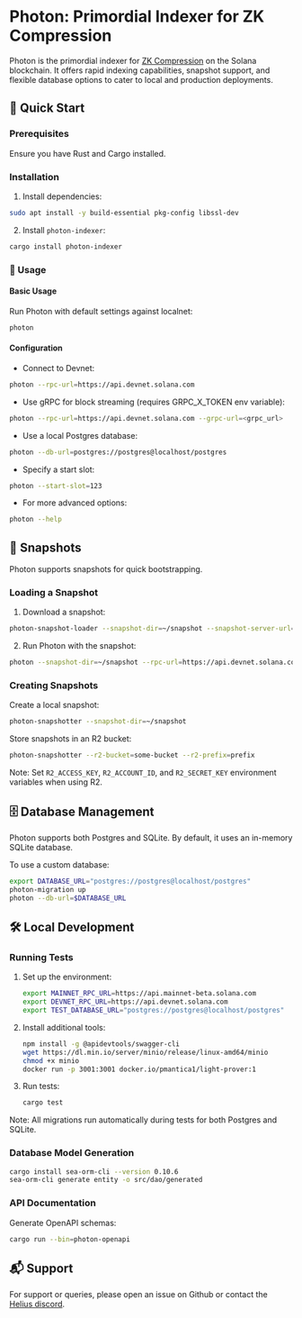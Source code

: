 # Photon: Primordial Indexer for ZK Compression

Photon is the primordial indexer for [ZK Compression](zkcompression.com) on the Solana blockchain. It offers rapid indexing capabilities, snapshot support, and flexible database options to cater to local and production deployments.

## 🚀 Quick Start

### Prerequisites

Ensure you have Rust and Cargo installed.

### Installation

1. Install dependencies:

```bash
sudo apt install -y build-essential pkg-config libssl-dev
```

2. Install `photon-indexer`:

```bash
cargo install photon-indexer
```

### 🔧 Usage

#### Basic Usage 

Run Photon with default settings against localnet:
```bash
photon
```

#### Configuration

* Connect to Devnet:

```bash
photon --rpc-url=https://api.devnet.solana.com
```

* Use gRPC for block streaming (requires GRPC_X_TOKEN env variable):

```bash
photon --rpc-url=https://api.devnet.solana.com --grpc-url=<grpc_url>
```

* Use a local Postgres database:

```bash
photon --db-url=postgres://postgres@localhost/postgres
```

* Specify a start slot:

```bash
photon --start-slot=123
```

* For more advanced options:

```bash
photon --help
```

## 📸 Snapshots

Photon supports snapshots for quick bootstrapping. 

### Loading a Snapshot

1. Download a snapshot:

```bash
photon-snapshot-loader --snapshot-dir=~/snapshot --snapshot-server-url=https://photon-devnet-snapshot.helius-rpc.com
```

2. Run Photon with the snapshot:

```bash
photon --snapshot-dir=~/snapshot --rpc-url=https://api.devnet.solana.com --db-url=postgres://postgres@localhost/postgres
```

### Creating Snapshots

Create a local snapshot:
```bash
photon-snapshotter --snapshot-dir=~/snapshot
```

Store snapshots in an R2 bucket:
```bash
photon-snapshotter --r2-bucket=some-bucket --r2-prefix=prefix
```

Note: Set `R2_ACCESS_KEY`, `R2_ACCOUNT_ID`, and `R2_SECRET_KEY` environment variables when using R2.

## 🗄️ Database Management

Photon supports both Postgres and SQLite. By default, it uses an in-memory SQLite database.

To use a custom database:
```bash
export DATABASE_URL="postgres://postgres@localhost/postgres"
photon-migration up
photon --db-url=$DATABASE_URL
```

## 🛠️ Local Development

### Running Tests

1. Set up the environment:
   ```bash
   export MAINNET_RPC_URL=https://api.mainnet-beta.solana.com
   export DEVNET_RPC_URL=https://api.devnet.solana.com
   export TEST_DATABASE_URL="postgres://postgres@localhost/postgres"
   ```

2. Install additional tools:
   ```bash
   npm install -g @apidevtools/swagger-cli
   wget https://dl.min.io/server/minio/release/linux-amd64/minio
   chmod +x minio
   docker run -p 3001:3001 docker.io/pmantica1/light-prover:1
   ```

3. Run tests:
   ```bash
   cargo test
   ```

Note: All migrations run automatically during tests for both Postgres and SQLite.

### Database Model Generation

```bash
cargo install sea-orm-cli --version 0.10.6
sea-orm-cli generate entity -o src/dao/generated
```

### API Documentation

Generate OpenAPI schemas:
```bash
cargo run --bin=photon-openapi
```

## 📬 Support

For support or queries, please open an issue on Github or contact the [Helius discord](https://discord.gg/HjummjUXgq).
